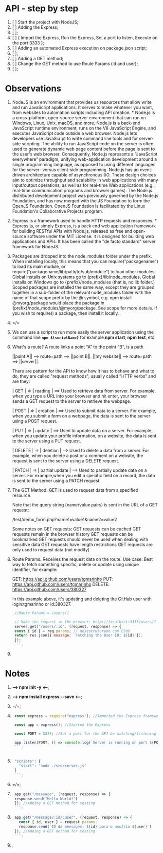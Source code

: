 # API - step by step
  1. [ ] Start the project with NodeJS;
  2. [ ] Adding the Express;
  3. [ ];
  4. [ ] {
          Import the Express,
          Run the Express,
          Set a port to listen,
          Execute on the port 3333
        };
  5. [ ] Adding an automated Express execution on package.json script;
  6. [ ];
  7. [ ] Adding a GET method;
  8. [ ] Change the GET method to use Route Params (id and user);
  9. [ ];


# Observations
  1. NodeJS is an environment that provides us resources that allow write and run JavaScript applications. It serves to make whatever you want, from websites to automation scripts including API creation.
    * Node.js is a cross-platform, open-source server environment that can run on Windows, Linux, Unix, macOS, and more. Node.js is a back-end JavaScript runtime environment, runs on the V8 JavaScript Engine, and executes JavaScript code outside a web browser.
    Node.js lets developers use JavaScript to write command line tools and for server-side scripting. The ability to run JavaScript code on the server is often used to generate dynamic web page content before the page is sent to the user's web browser. Consequently, Node.js represents a "JavaScript everywhere" paradigm, unifying web-application development around a single programming language, as opposed to using different languages for the server- versus client-side programming.
    Node.js has an event-driven architecture capable of asynchronous I/O. These design choices aim to optimize throughput and scalability in web applications with many input/output operations, as well as for real-time Web applications (e.g., real-time communication programs and browser games).
    The Node.js distributed development project was previously governed by the Node.js Foundation, and has now merged with the JS Foundation to form the OpenJS Foundation. OpenJS Foundation is facilitated by the Linux Foundation's Collaborative Projects program.
  
  2. Express is a framework used to handle HTTP requests and responses.
    * Express.js, or simply Express, is a back end web application framework for building RESTful APIs with Node.js, released as free and open-source software under the MIT License. It is designed for building web applications and APIs. It has been called the "de facto standard" server framework for NodeJS.
  
  3. Packages are dropped into the node_modules folder under the prefix. When installing locally, this means that you can require("packagename") to load its main module, or require("packagename/lib/path/to/sub/module") to load other modules.
  Global installs on Unix systems go to {prefix}/lib/node_modules. Global installs on Windows go to {prefix}/node_modules (that is, no lib folder.)
  Scoped packages are installed the same way, except they are grouped together in a sub-folder of the relevant node_modules folder with the name of that scope prefix by the @ symbol, e.g. npm install @myorg/package would place the package in {prefix}/node_modules/@myorg/package. See scope for more details.
  If you wish to require() a package, then install it locally.

  4. =/=

  5. We can use a script to run more easily the server application using the command line **`npm ${scriptName}`** for example **npm start**, **npm test**, etc.

  6. What's a route? A route links a point "A" to the point "B", is a path.

        ||point A||  ==> route=path ==> ||point B||.
        ||my website|| ==> route=path ==> ||server||.

      There are pattern for the API to know how it has to behave and what to do, they are called "request methods", usually called "HTTP verbs" and are they:

        | GET    | => | reading | ==> Used to retrieve data from server. For example, when you type a URL into your browser and hit enter, your browser sends a GET request to the server to retrieve the webpage.

        | POST   | => | creation  | ==> Used to submit data to a server. For example, when you submit a form on a webpage, the data is sent to the server using a POST request.

        | PUT    | => | update  | ==> Used to update data on a server. For example, when you update your profile information, on a website, the data is sent to the server using a PUT request.

        | DELETE | => | deletion  | ==> Used to delete a data from a server. For example, when you delete a post or a comment on a website, the request is sent to the server using a DELETE request.

        | PATCH  | => | partial update  | ==> Used to partially update data on a server. For example,when you edit a specific field on a record, the data is sent to the server using a PATCH request.
  
  7. The GET Method:
     GET is used to request data from a specified resource.

     Note that the query string (name/value pairs) is sent in the URL of a GET request:

     /test/demo_form.php?name1=value1&name2=value2

     Some notes on GET requests:
     GET requests can be cached
     GET requests remain in the browser history
     GET requests can be bookmarked
     GET requests should never be used when dealing with sensitive data
     GET requests have length restrictions
     GET requests are only used to request data (not modify)

  8. Route Params.
     Receives the request data on the route.
     Use case: Best way to fetch something specific, delete or update using unique identifier, for example:

     GET: https://api.github.com/users/tgmarinho
     PUT: https://api.github.com/users/tgmarinho
     DELETE: https://api.github.com/users/380327

     In this example above, it's updating and deleting the GitHub user with login:tgmarinho or id:380327.

     ```JavaScript
      //Route Params = /users/1

      // Make the request in the browser: http://localhost:3333/users/1
      server.get("/users/:id", (request, response) => {
      const { id } = req.params; // desestruturado com ES06	
      return res.json({ message: `Fetching the User ID: ${id}`});
      });
      ```.

  9. 




# Notes
  1. **--> npm init -y <--**;

  2. **--> npm install express --save <--**;

  3. =/=;

  4. ```JavaScript
      const express = require("express"); //Imported the Express framework

      const app = express(); //Started the Express

      const PORT = 3333; //Set a port for the API be watching/listening

      app.listen(PORT, () => console.log(`Server is running on port ${PORT}`)); //It's listening the port and when starting the application it executes the function
      ```;
      
  5. ```JavaScript
      "scripts": {
        "start": "node ./src/server.js"
      }
      ```;

  6. =/=;

  7. ```JavaScript
      app.get("/message", (request, response) => {
      response.send("Hello World!")
      }); //Adding a GET method for testing
      ```;

  8. ```JavaScript
      app.get("/message/:id/:user", (request, response) => {
        const { id, user } = request.params;
        response.send(`ID da mensagem: ${id} para o usuário ${user}`)
      }); //Adding a GET method for testing
      ```;

  9. ;